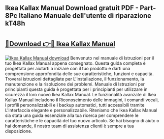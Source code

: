 ## Ikea Kallax Manual Download gratuit PDF - Part-8Pc Italiano Manuale dell'utente di riparazione kT48h

# <h2><a href="http://dfbyg2i.blite.top/?on=Ikea+Kallax+Manual">🔗Download 👉🔴 Ikea Kallax Manual</a></h2>

[![Ikea Kallax Manual download](https://i.imgur.com/lujVjoI.png)](http://dfbyg2i.blite.top/?on=Ikea+Kallax+Manual)
Benvenuto nel manuale di Istruzioni per il tuo Ikea Kallax Manual appena consegnato. Questa guida completa è progettata per aiutarti a iniziare con il tuo prodotto e darti una comprensione approfondita delle sue caratteristiche, funzioni e capacità. Troverai istruzioni dettagliate per L'installazione, il funzionamento, la manutenzione e la risoluzione dei problemi. Manuale di Istruzioni per principianti questa guida è progettata per i principianti per utilizzare in sicurezza il loro nuovo Ikea Kallax Manual. Le funzionalità avanzate di Ikea Kallax Manual includono il Riconoscimento delle immagini, i comandi vocali, i profili personalizzabili e i backup automatici, tutti accessibili tramite L'interfaccia elegante e personalizzabile. Riteniamo che Ikea Kallax Manual sia stata una guida essenziale alla tua ricerca per comprendere le caratteristiche e le capacità del tuo nuovo articolo. Se hai bisogno di aiuto o hai domande, il nostro team di assistenza clienti è sempre a tua disposizione.
